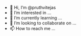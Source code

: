 - 👋 Hi, I’m @pruthvitejas
- 👀 I’m interested in ...
- 🌱 I’m currently learning ...
- 💞️ I’m looking to collaborate on ...
- 📫 How to reach me ...

<!---
pruthvitejas/pruthvitejas is a ✨ special ✨ repository because its `README.md` (this file) appears on your GitHub profile.
You can click the Preview link to take a look at your changes.
--->
